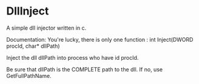 # DllInject
A simple dll injector written in c.

Documentation:
You're lucky, there is only one function :
int Inject(DWORD procId, char* dllPath)

Inject the dll dllPath into process who have id procId.

Be sure that dllPath is the COMPLETE path to the dll.
If no, use GetFullPathName.
